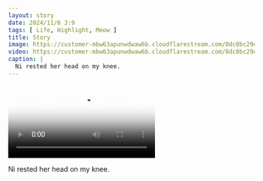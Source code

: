 ```yaml
---
layout: story
date: 2024/11/6 3:9
tags: [ Life, Highlight, Meow ]
title: Story
image: https://customer-mbw63apunwdwaw6b.cloudflarestream.com/8dc0bc29e2a84debaa7c8f46e8d3cdfc/thumbnails/thumbnail.jpg
video: https://customer-mbw63apunwdwaw6b.cloudflarestream.com/8dc0bc29e2a84debaa7c8f46e8d3cdfc/manifest/video.m3u8
caption: |
  Ni rested her head on my knee.
---
```



<video src='https://customer-mbw63apunwdwaw6b.cloudflarestream.com/8dc0bc29e2a84debaa7c8f46e8d3cdfc/manifest/video.m3u8' poster='https://customer-mbw63apunwdwaw6b.cloudflarestream.com/8dc0bc29e2a84debaa7c8f46e8d3cdfc/thumbnails/thumbnail.jpg' aria-describedby='description'><!-- tracks --></video>

<div id='description'>Ni rested her head on my knee.</div>

